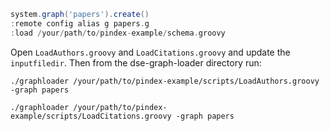 ```groovy
system.graph('papers').create()
:remote config alias g papers.g
:load /your/path/to/pindex-example/schema.groovy
```

Open `LoadAuthors.groovy` and `LoadCitations.groovy` and update the `inputfiledir`. Then from the dse-graph-loader directory run:

`./graphloader /your/path/to/pindex-example/scripts/LoadAuthors.groovy -graph papers`

`./graphloader /your/path/to/pindex-example/scripts/LoadCitations.groovy -graph papers`
